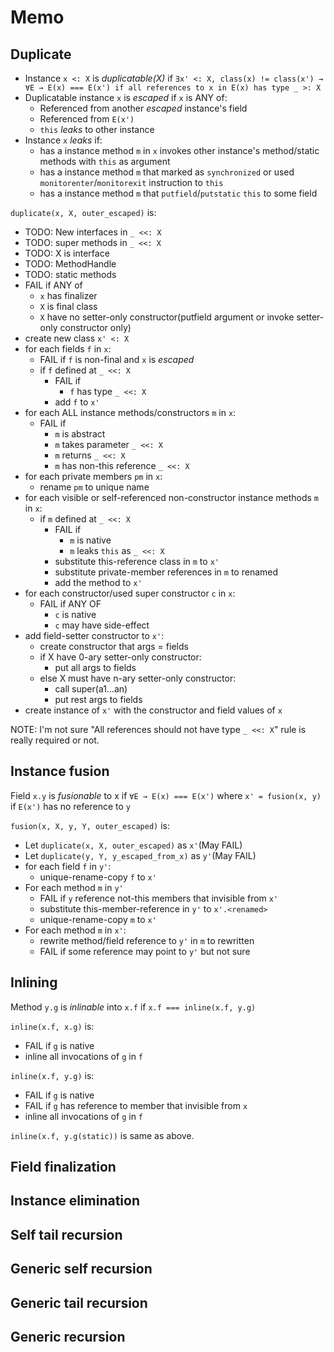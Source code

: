 # Memo

## Duplicate

* Instance `x <: X` is _duplicatable(X)_ if `∃x' <: X, class(x) != class(x') → ∀E → E(x) === E(x') if all references to x in E(x) has type _ >: X`
* Duplicatable instance `x` is _escaped_ if `x` is ANY of:
  * Referenced from another _escaped_ instance's field
  * Referenced from `E(x')`
  * `this` _leaks_ to other instance
* Instance `x` _leaks_ if:
  * has a instance method `m` in `x` invokes other instance's method/static methods with `this` as argument
  * has a instance method `m` that marked as `synchronized` or used `monitorenter`/`monitorexit` instruction to `this`
  * has a instance method `m` that `putfield`/`putstatic` `this` to some field

`duplicate(x, X, outer_escaped)` is:

* TODO: New interfaces in `_ <<: X`
* TODO: super methods in `_ <<: X`
* TODO: X is interface
* TODO: MethodHandle
* TODO: static methods
* FAIL if ANY of
  * `x` has finalizer
  * `X` is final class
  * `X` have no setter-only constructor(putfield argument or invoke setter-only constructor only)
* create new class `x' <: X`
* for each fields `f` in `x`:
  * FAIL if `f` is non-final and `x` is _escaped_
  * if `f` defined at `_ <<: X`
    * FAIL if
      * `f` has type `_ <<: X`
    * add `f` to `x'`
* for each ALL instance methods/constructors `m` in `x`:
  * FAIL if
    * `m` is abstract
    * `m` takes parameter `_ <<: X`
    * `m` returns `_ <<: X`
    * `m` has non-this reference `_ <<: X`
* for each private members `pm` in `x`:
  * rename `pm` to unique name
* for each visible or self-referenced non-constructor instance methods `m` in `x`:
  * if `m` defined at `_ <<: X`
    * FAIL if
      * `m` is native
      * `m` leaks `this` as `_ <<: X`
    * substitute this-reference class in `m` to `x'`
    * substitute private-member references in `m` to renamed
    * add the method to `x'`
* for each constructor/used super constructor `c` in `x`:
  * FAIL if ANY OF
    * `c` is native
    * `c` may have side-effect
* add field-setter constructor to `x'`:
  * create constructor that args = fields
  * if X have 0-ary setter-only constructor:
    * put all args to fields
  * else X must have n-ary setter-only constructor:
    * call super(a1...an)
    * put rest args to fields
* create instance of `x'` with the constructor and field values of `x`

NOTE: I'm not sure "All references should not have type `_ <<: X`" rule is really required or not.


## Instance fusion

Field `x.y` is _fusionable_ to x if `∀E → E(x) === E(x')` where `x' = fusion(x, y)` if `E(x')` has no reference to `y`

`fusion(x, X, y, Y, outer_escaped)` is:

* Let `duplicate(x, X, outer_escaped)` as `x'`(May FAIL)
* Let `duplicate(y, Y, y_escaped_from_x)` as `y'`(May FAIL)
* for each field `f` in `y'`:
  * unique-rename-copy `f` to `x'`
* For each method `m` in `y'`
  * FAIL if `y` reference not-this members that invisible from `x'`
  * substitute this-member-reference in `y'` to `x'.<renamed>`
  * unique-rename-copy `m` to `x'`
* For each method `m` in `x'`:
  * rewrite method/field reference to `y'` in `m` to rewritten
  * FAIL if some reference may point to `y'` but not sure

## Inlining

Method `y.g` is _inlinable_ into `x.f` if `x.f === inline(x.f, y.g)`

`inline(x.f, x.g)` is:

* FAIL if `g` is native
* inline all invocations of `g` in `f`

`inline(x.f, y.g)` is:

* FAIL if `g` is native
* FAIL if `g` has reference to member that invisible from `x`
* inline all invocations of `g` in `f`

`inline(x.f, y.g(static))` is same as above.

## Field finalization

## Instance elimination

## Self tail recursion

## Generic self recursion

## Generic tail recursion

## Generic recursion
